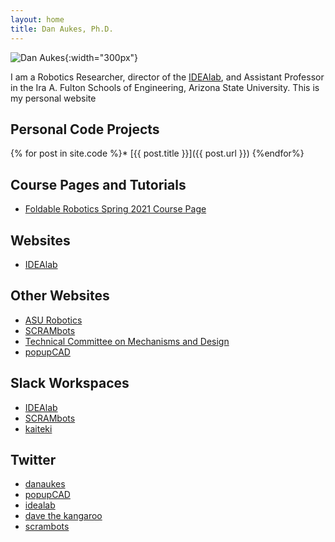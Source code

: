 ```yaml
---
layout: home
title: Dan Aukes, Ph.D.
---
```


![Dan Aukes]({{site.baseurl}}/assets/danaukes.jpg){:width="300px"}

I am a Robotics Researcher, director of the [IDEAlab](http://idealab.asu.edu), and Assistant Professor in the Ira A. Fulton Schools of Engineering, Arizona State University.  This is my personal website 


## Personal Code Projects

{% for post in site.code %}* [{{ post.title }}]({{ post.url }})
{%endfor%}

## Course Pages and Tutorials

* [Foldable Robotics Spring 2021 Course Page](https://foldable-robotics.github.io)

## Websites

* [IDEAlab](https://idealab.asu.edu)

## Other Websites

* [ASU Robotics](http://robotics.asu.edu)
* [SCRAMbots](https://www.scrambots.com)
* [Technical Committee on Mechanisms and Design](https://www.robotmechanisms.org)
* [popupCAD](http://www.popupcad.org)

## Slack Workspaces

* [IDEAlab](https://idealab-asu.slack.com)
* [SCRAMbots](https://scram-workspace.slack.com)
* [kaiteki](https://kaiteki-asu.slack.com)
<!--* [New Faculty](https://newfacultyatasu.slack.com)-->
<!--* [EGR314](https://asu-2211-egr314-15063.slack.com)-->
<!--* [EGR304](https://asu-2207-egr304-76246.slack.com)-->
<!--* [EGR557](https://asu-2211-egr557-30967.slack.com)-->

<!--
-->
## Twitter
* [danaukes](https://twitter.com/danaukes)
* [popupCAD](https://twitter.com/popupcad)
* [idealab](https://twitter.com/idealabasu)
* [dave the kangaroo](https://twitter.com/davethekangaroo)
* [scrambots](https://twitter.com/scrambots)


